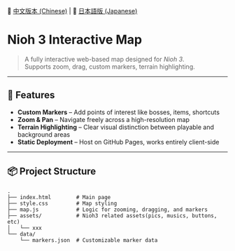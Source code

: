 📘 [中文版本 (Chinese)](./README.zh.md) | 📗 [日本語版 (Japanese)](./README.ja.md)

# Nioh 3 Interactive Map

> A fully interactive web-based map designed for *Nioh 3*.  
> Supports zoom, drag, custom markers, terrain highlighting.

---

## 🔧 Features

-  **Custom Markers** – Add points of interest like bosses, items, shortcuts
-  **Zoom & Pan** – Navigate freely across a high-resolution map
-  **Terrain Highlighting** – Clear visual distinction between playable and background areas
-  **Static Deployment** – Host on GitHub Pages, works entirely client-side

---

## 📦 Project Structure

```plaintext
.
├── index.html        # Main page
├── style.css         # Map styling
├── map.js            # Logic for zooming, dragging, and markers
├── assets/           # Nioh3 related assets(pics, musics, buttons, etc)
│   └── xxx      
└── data/
    └── markers.json  # Customizable marker data
